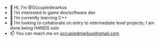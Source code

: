 - 👋 Hi, I’m @Occupiedmarkus
- 👀 I’m interested in game dev/software dev
- 🌱 I’m currently learning C++
- 💞️ I’m looking to collaborate on entry to intermediate level projects; I am done being HANDS solo
- 📫 You can reach me on occupiedmarkus@gmail.com

<!---
Occupiedmarkus/Occupiedmarkus is a ✨ special ✨ repository because its `README.md` (this file) appears on your GitHub profile.
You can click the Preview link to take a look at your changes.
--->
